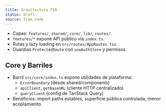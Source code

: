```yaml
---
title: Arquitectura FSD
status: draft
source: from_code
---
```


- Capas: `features/`, `shared/`, `core/`, `lib/`, `routes/`.
- `features/*` expone API público vía `index.ts`.
- Rutas y lazy loading en `src/routes/AppRoutes.tsx`.
- Guardias `ProtectedRoute` con `useAuthStore` y permisos.

## Core y Barriles
- Barril `src/core/index.ts` expone utilidades de plataforma:
  - `ErrorBoundary` (desde shared/components)
  - `apiClient`, `getBaseURL` (cliente HTTP centralizado)
  - `queryClient` (config de TanStack Query)
- Beneficios: import paths estables, superficie pública controlada, menor acoplamiento.
